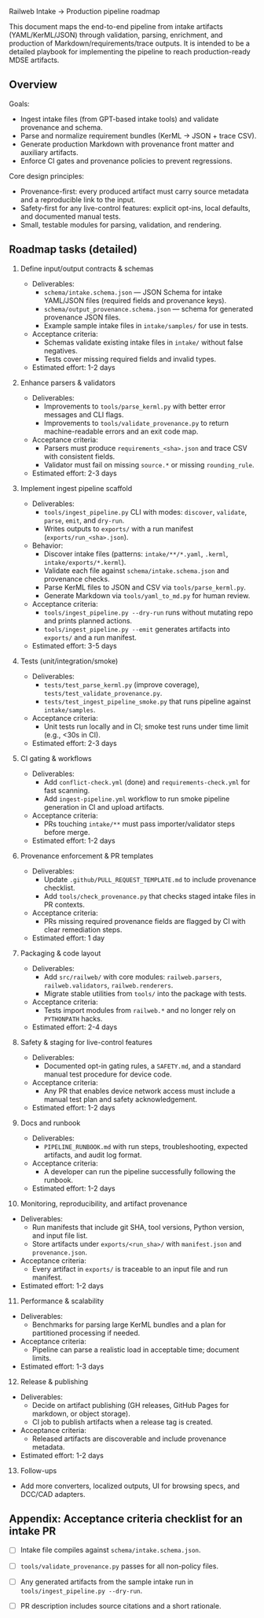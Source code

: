 Railweb Intake → Production pipeline roadmap

This document maps the end-to-end pipeline from intake artifacts (YAML/KerML/JSON) through validation, parsing, enrichment, and production of Markdown/requirements/trace outputs. It is intended to be a detailed playbook for implementing the pipeline to reach production-ready MDSE artifacts.

Overview
--------
Goals:
- Ingest intake files (from GPT-based intake tools) and validate provenance and schema.
- Parse and normalize requirement bundles (KerML → JSON + trace CSV).
- Generate production Markdown with provenance front matter and auxiliary artifacts.
- Enforce CI gates and provenance policies to prevent regressions.

Core design principles:
- Provenance-first: every produced artifact must carry source metadata and a reproducible link to the input.
- Safety-first for any live-control features: explicit opt-ins, local defaults, and documented manual tests.
- Small, testable modules for parsing, validation, and rendering.

Roadmap tasks (detailed)
------------------------
1) Define input/output contracts & schemas
   - Deliverables:
     - `schema/intake.schema.json` — JSON Schema for intake YAML/JSON files (required fields and provenance keys).
     - `schema/output_provenance.schema.json` — schema for generated provenance JSON files.
     - Example sample intake files in `intake/samples/` for use in tests.
   - Acceptance criteria:
     - Schemas validate existing intake files in `intake/` without false negatives.
     - Tests cover missing required fields and invalid types.
   - Estimated effort: 1-2 days

2) Enhance parsers & validators
   - Deliverables:
     - Improvements to `tools/parse_kerml.py` with better error messages and CLI flags.
     - Improvements to `tools/validate_provenance.py` to return machine-readable errors and an exit code map.
   - Acceptance criteria:
     - Parsers must produce `requirements_<sha>.json` and trace CSV with consistent fields.
     - Validator must fail on missing `source.*` or missing `rounding_rule`.
   - Estimated effort: 2-3 days

3) Implement ingest pipeline scaffold
   - Deliverables:
     - `tools/ingest_pipeline.py` CLI with modes: `discover`, `validate`, `parse`, `emit`, and `dry-run`.
     - Writes outputs to `exports/` with a run manifest (`exports/run_<sha>.json`).
   - Behavior:
     - Discover intake files (patterns: `intake/**/*.yaml`, `.kerml`, `intake/exports/*.kerml`).
     - Validate each file against `schema/intake.schema.json` and provenance checks.
     - Parse KerML files to JSON and CSV via `tools/parse_kerml.py`.
     - Generate Markdown via `tools/yaml_to_md.py` for human review.
   - Acceptance criteria:
     - `tools/ingest_pipeline.py --dry-run` runs without mutating repo and prints planned actions.
     - `tools/ingest_pipeline.py --emit` generates artifacts into `exports/` and a run manifest.
   - Estimated effort: 3-5 days

4) Tests (unit/integration/smoke)
   - Deliverables:
     - `tests/test_parse_kerml.py` (improve coverage), `tests/test_validate_provenance.py`.
     - `tests/test_ingest_pipeline_smoke.py` that runs pipeline against `intake/samples`.
   - Acceptance criteria:
     - Unit tests run locally and in CI; smoke test runs under time limit (e.g., <30s in CI).
   - Estimated effort: 2-3 days

5) CI gating & workflows
   - Deliverables:
     - Add `conflict-check.yml` (done) and `requirements-check.yml` for fast scanning.
     - Add `ingest-pipeline.yml` workflow to run smoke pipeline generation in CI and upload artifacts.
   - Acceptance criteria:
     - PRs touching `intake/**` must pass importer/validator steps before merge.
   - Estimated effort: 1-2 days

6) Provenance enforcement & PR templates
   - Deliverables:
     - Update `.github/PULL_REQUEST_TEMPLATE.md` to include provenance checklist.
     - Add `tools/check_provenance.py` that checks staged intake files in PR contexts.
   - Acceptance criteria:
     - PRs missing required provenance fields are flagged by CI with clear remediation steps.
   - Estimated effort: 1 day

7) Packaging & code layout
   - Deliverables:
     - Add `src/railweb/` with core modules: `railweb.parsers`, `railweb.validators`, `railweb.renderers`.
     - Migrate stable utilities from `tools/` into the package with tests.
   - Acceptance criteria:
     - Tests import modules from `railweb.*` and no longer rely on `PYTHONPATH` hacks.
   - Estimated effort: 2-4 days

8) Safety & staging for live-control features
   - Deliverables:
     - Documented opt-in gating rules, a `SAFETY.md`, and a standard manual test procedure for device code.
   - Acceptance criteria:
     - Any PR that enables device network access must include a manual test plan and safety acknowledgement.
   - Estimated effort: 1-2 days

9) Docs and runbook
   - Deliverables:
     - `PIPELINE_RUNBOOK.md` with run steps, troubleshooting, expected artifacts, and audit log format.
   - Acceptance criteria:
     - A developer can run the pipeline successfully following the runbook.
   - Estimated effort: 1-2 days

10) Monitoring, reproducibility, and artifact provenance
   - Deliverables:
     - Run manifests that include git SHA, tool versions, Python version, and input file list.
     - Store artifacts under `exports/<run_sha>/` with `manifest.json` and `provenance.json`.
   - Acceptance criteria:
     - Every artifact in `exports/` is traceable to an input file and run manifest.
   - Estimated effort: 1-2 days

11) Performance & scalability
   - Deliverables:
     - Benchmarks for parsing large KerML bundles and a plan for partitioned processing if needed.
   - Acceptance criteria:
     - Pipeline can parse a realistic load in acceptable time; document limits.
   - Estimated effort: 1-3 days

12) Release & publishing
   - Deliverables:
     - Decide on artifact publishing (GH releases, GitHub Pages for markdown, or object storage).
     - CI job to publish artifacts when a release tag is created.
   - Acceptance criteria:
     - Released artifacts are discoverable and include provenance metadata.
   - Estimated effort: 1-2 days

13) Follow-ups
   - Add more converters, localized outputs, UI for browsing specs, and DCC/CAD adapters.

Appendix: Acceptance criteria checklist for an intake PR
-------------------------------------------------------
- [ ] Intake file compiles against `schema/intake.schema.json`.
- [ ] `tools/validate_provenance.py` passes for all non-policy files.
- [ ] Any generated artifacts from the sample intake run in `tools/ingest_pipeline.py --dry-run`.
- [ ] PR description includes source citations and a short rationale.



